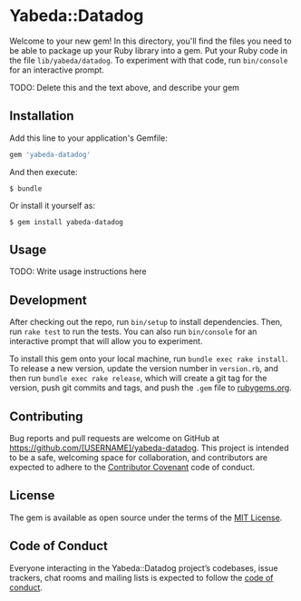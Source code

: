 # Yabeda::Datadog

Welcome to your new gem! In this directory, you'll find the files you need to be able to package up your Ruby library into a gem. Put your Ruby code in the file `lib/yabeda/datadog`. To experiment with that code, run `bin/console` for an interactive prompt.

TODO: Delete this and the text above, and describe your gem

## Installation

Add this line to your application's Gemfile:

```ruby
gem 'yabeda-datadog'
```

And then execute:

    $ bundle

Or install it yourself as:

    $ gem install yabeda-datadog

## Usage

TODO: Write usage instructions here

## Development

After checking out the repo, run `bin/setup` to install dependencies. Then, run `rake test` to run the tests. You can also run `bin/console` for an interactive prompt that will allow you to experiment.

To install this gem onto your local machine, run `bundle exec rake install`. To release a new version, update the version number in `version.rb`, and then run `bundle exec rake release`, which will create a git tag for the version, push git commits and tags, and push the `.gem` file to [rubygems.org](https://rubygems.org).

## Contributing

Bug reports and pull requests are welcome on GitHub at https://github.com/[USERNAME]/yabeda-datadog. This project is intended to be a safe, welcoming space for collaboration, and contributors are expected to adhere to the [Contributor Covenant](http://contributor-covenant.org) code of conduct.

## License

The gem is available as open source under the terms of the [MIT License](https://opensource.org/licenses/MIT).

## Code of Conduct

Everyone interacting in the Yabeda::Datadog project’s codebases, issue trackers, chat rooms and mailing lists is expected to follow the [code of conduct](https://github.com/[USERNAME]/yabeda-datadog/blob/master/CODE_OF_CONDUCT.md).
